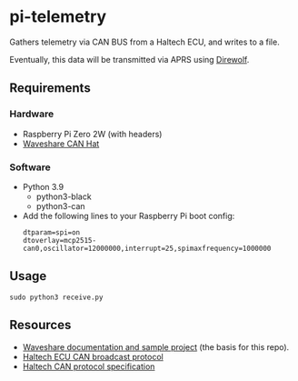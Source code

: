 # pi-telemetry
Gathers telemetry via CAN BUS from a Haltech ECU, and writes to a file.

Eventually, this data will be transmitted via APRS using [Direwolf](https://github.com/wb2osz/direwolf).

## Requirements

### Hardware
- Raspberry Pi Zero 2W (with headers)
- [Waveshare CAN Hat](https://www.waveshare.com/rs485-can-hat.htm)

### Software
- Python 3.9
  - python3-black
  - python3-can
- Add the following lines to your Raspberry Pi boot config:
  ```
  dtparam=spi=on
  dtoverlay=mcp2515-can0,oscillator=12000000,interrupt=25,spimaxfrequency=1000000
  ```

## Usage

`sudo python3 receive.py`

## Resources

- [Waveshare documentation and sample project](https://www.waveshare.com/wiki/RS485_CAN_HAT) (the basis for this repo).
- [Haltech ECU CAN broadcast protocol](https://support.haltech.com/portal/en/kb/articles/haltech-can-ecu-broadcast-protocol)
- [Haltech CAN protocol specification](https://support.haltech.com/portal/en/kb/articles/haltech-can-protocol-specification)
